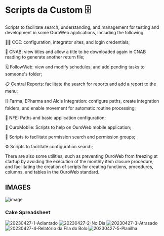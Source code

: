 # Scripts da Custom :file_cabinet:	

Scripts to facilitate search, understanding, and management for testing and development in some OuroWeb applications, including the following.

:woman_judge: CCE: configuration, integrator sites, and login credentials;

:bank: CNAB: view titles and allow a title to be downloaded again in CNAB reading to generate another return file;

:spiral_calendar: FollowWeb: view and modify schedules, and add pending tasks to someone's folder;

:clipboard: Central Reports: facilitate the search for reports and add a report to the menu;

:chains: Farma, EPharma and Alcis Integration: configure paths, create integration folders, and enable movement for automatic routine processing;

:receipt: NFE: Paths and basic application configuration;

:iphone: OuroMobile: Scripts to help on OuroWeb mobile application;

:closed_lock_with_key: Scripts to facilitate permission search and permission groups;

:gear: Scripts to facilitate configuration search;

There are also some utilities, such as preventing OuroWeb from freezing at startup by avoiding the execution of the monthly item closure procedure, and facilitating the creation of scripts for creating functions, procedures, columns, and tables in the OuroWeb standard.

## IMAGES

![image](https://github.com/monambike/scripts-da-custom/assets/35270174/e56a10e2-46e9-4287-8bc3-476865b3396c)

### Cake Spreadsheet

![20230427-1-Adiantado](https://github.com/monambike/scripts-da-custom/assets/35270174/d4a08f03-e3c5-47c7-b751-56462ee075d9)
![20230427-2-No Dia](https://github.com/monambike/scripts-da-custom/assets/35270174/9f6a215c-b7f5-423a-9769-48516874f237)
![20230427-3-Atrasado](https://github.com/monambike/scripts-da-custom/assets/35270174/c0376922-258b-4c1d-a0b5-feefec0442a6)
![20230427-4-Relatório da Fila do Bolo](https://github.com/monambike/scripts-da-custom/assets/35270174/a30a1d81-e854-4777-a3d4-89e32ad835a4)
![20230427-5-Planilha](https://github.com/monambike/scripts-da-custom/assets/35270174/92de2af5-bbd4-430b-a61d-d2e5a3e9d032)

